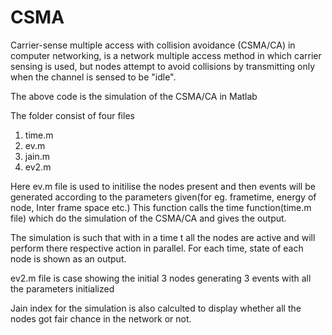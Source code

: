 # CSMA
Carrier-sense multiple access with collision avoidance (CSMA/CA) in computer networking, is a network multiple access method in which carrier sensing is used, but nodes attempt to avoid collisions by transmitting only when the channel is sensed to be "idle".

The above code is the simulation of the CSMA/CA in Matlab

The folder consist of four files
1. time.m
2. ev.m
3. jain.m
4. ev2.m

Here ev.m file is used to initilise the nodes present and then events will be generated according to the parameters given(for eg. frametime, energy of node, Inter frame space etc.)
This function calls the time function(time.m file) which do the simulation of the CSMA/CA and gives the output.

The simulation is such that with in a time t all the nodes are active and will perform there respective action in parallel.
For each time, state of each node is shown as an output.

ev2.m file is case showing the initial 3 nodes generating 3 events with all the parameters initialized

Jain index for the simulation is also calculted to display whether all the nodes got fair chance in the network or not.
